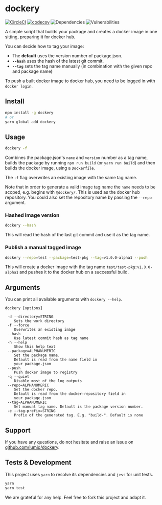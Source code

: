 dockery
===

[![CircleCI](https://img.shields.io/circleci/project/github/lumio/dockery/master.svg)](https://circleci.com/gh/lumio/dockery/tree/master) [![codecov](https://img.shields.io/codecov/c/github/lumio/dockery/master.svg)](https://codecov.io/gh/lumio/dockery) ![Dependencies](https://img.shields.io/david/lumio/dockery.svg) ![Vulnerabilities](https://img.shields.io/snyk/vulnerabilities/github/lumio/dockery.svg)

A simple script that builds your package and creates a docker image in one
sitting, preparing it for docker hub.

You can decide how to tag your image:

- The **default** uses the version number of package.json.
- **`--hash`** uses the hash of the latest git commit.
- **`--tag`** sets the tag name manually (in combination with the given repo and package name)

To push a built docker image to docker hub, you need to be logged in
with `docker login`.

Install
---

```bash
npm install -g dockery
# or
yarn global add dockery
```

Usage
---

```bash
dockery -f
```

Combines the package.json's `name` and `version` number as a tag name, builds the
package by running `npm run build` (or `yarn run build`) and then builds the
docker image, using a `Dockerfile`.

The `-f` flag overwrites an existing image with the same tag name.

Note that in order to generate a valid image tag name the `name` needs to be
scoped, e.g. begins with `@dockery/`.
This is used as the docker hub repository.
You could also set the repository name by passing the `--repo` argument.

### Hashed image version

```bash
dockery --hash
```

This will read the hash of the last git commit and use it as the tag name.

### Publish a manual tagged image

```bash
dockery --repo=test --package=test-pkg --tag=v1.0.0-alpha1 --push
```

This will create a docker image with the tag name `test/test-pkg:v1.0.0-alpha1`
and pushes it to the docker hub on a successful build.

Arguments
---

You can print all available arguments with `dockery --help`.

```
dockery [options]

 -d --directory=STRING
    Sets the work directory
 -f --force
    Overwrites an existing image
 --hash
    Use latest commit hash as tag name
 -h --help
    Show this help text
 --package=ALPHANUMERIC
    Set the package name.
    Default is read from the name field in
    your package.json
 --push
    Push docker image to registry
 -q --quiet
    Disable most of the log outputs
 --repo=ALPHANUMERIC
    Set the docker repo.
    Default is read from the docker-repository field in
    your package.json
 --tag=ALPHANUMERIC
    Set manual tag name. Default is the package version number.
 -e --tag-prefix=STRING
    Prefix of the generated tag. E.g. "build-". Default is none
```

Support
---

If you have any questions, do not hesitate and raise an issue on [github.com/lumio/dockery](https://github.com/lumio/dockery/issues/new/choose).

Tests & Development
---

This project uses `yarn` to resolve its dependencies and `jest` for unit tests.

```bash
yarn
yarn test
```

We are grateful for any help. Feel free to fork this project and adapt it.
